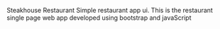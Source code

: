 Steakhouse Restaurant
Simple restaurant app ui. This is the restaurant single page web app developed using bootstrap and javaScript


